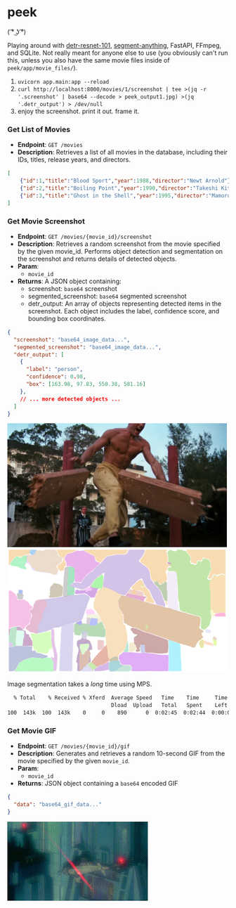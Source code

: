 # peek
( ͡° ͜ʖ ͡°)	

Playing around with [detr-resnet-101](https://huggingface.co/facebook/detr-resnet-101), [segment-anything](https://github.com/facebookresearch/segment-anything), FastAPI, FFmpeg, and SQLite. Not really meant for anyone else to use (you obviously can't run this, unless you also have the same movie files inside of `peek/app/movie_files/`).

1. `uvicorn app.main:app --reload`
2. `curl http://localhost:8000/movies/1/screenshot | tee >(jq -r '.screenshot' | base64 --decode > peek_output1.jpg) >(jq '.detr_output') > /dev/null`
3. enjoy the screenshot. print it out. frame it.

### Get List of Movies

- **Endpoint**: `GET /movies`
- **Description**: Retrieves a list of all movies in the database, including their IDs, titles, release years, and directors.

```json
[
    {"id":1,"title":"Blood Sport","year":1988,"director":"Newt Arnold"},
    {"id":2,"title":"Boiling Point","year":1990,"director":"Takeshi Kitano"},
    {"id":3,"title":"Ghost in the Shell","year":1995,"director":"Mamoru Oshii"}
]
```

### Get Movie Screenshot

- **Endpoint**: `GET /movies/{movie_id}/screenshot`
- **Description**: Retrieves a random screenshot from the movie specified by the given movie_id. Performs object detection and segmentation on the screenshot and returns details of detected objects.
- **Param**: 
    - `movie_id`
- **Returns**: A JSON object containing:
    - screenshot: `base64` screenshot
    - segmented_screenshot: `base64` segmented screenshot
    - detr_output: An array of objects representing detected items in the screenshot. Each object includes the label, confidence score, and bounding box coordinates.

```json
{
  "screenshot": "base64_image_data...",
  "segmented_screenshot": "base64_image_data...",
  "detr_output": [
    {
      "label": "person",
      "confidence": 0.98,
      "box": [163.98, 97.83, 550.38, 581.16]
    },
    // ... more detected objects ...
  ]
}
```

<img src="peek.jpg" alt="screenshot demo" width="500"/>
<img src="peek_segmented.png" alt="segmented screenshot demo" width="500"/>

Image segmentation takes a _*long*_ time using MPS.
```bash
  % Total    % Received % Xferd  Average Speed   Time    Time     Time  Current
                                 Dload  Upload   Total   Spent    Left  Speed
100  143k  100  143k    0     0    890      0  0:02:45  0:02:44  0:00:01 35812
```

### Get Movie GIF

- **Endpoint**: `GET /movies/{movie_id}/gif`
- **Description**: Generates and retrieves a random 10-second GIF from the movie specified by the given `movie_id`.
- **Param**: 
    - `movie_id`
- **Returns**: JSON object containing a `base64` encoded GIF

```json
{
  "data": "base64_gif_data..."
}
```

![Demo GIF](peek.gif)